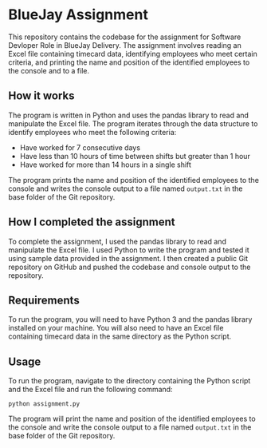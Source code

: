 # BlueJay Assignment

This repository contains the codebase for the assignment for Software Devloper Role in BlueJay Delivery. The assignment involves reading an Excel file containing timecard data, identifying employees who meet certain criteria, and printing the name and position of the identified employees to the console and to a file.

## How it works

The program is written in Python and uses the pandas library to read and manipulate the Excel file. The program iterates through the data structure to identify employees who meet the following criteria:

- Have worked for 7 consecutive days
- Have less than 10 hours of time between shifts but greater than 1 hour
- Have worked for more than 14 hours in a single shift

The program prints the name and position of the identified employees to the console and writes the console output to a file named `output.txt` in the base folder of the Git repository.

## How I completed the assignment

To complete the assignment, I used the pandas library to read and manipulate the Excel file. I used Python to write the program and tested it using sample data provided in the assignment. I then created a public Git repository on GitHub and pushed the codebase and console output to the repository.

## Requirements

To run the program, you will need to have Python 3 and the pandas library installed on your machine. You will also need to have an Excel file containing timecard data in the same directory as the Python script.

## Usage

To run the program, navigate to the directory containing the Python script and the Excel file and run the following command:

`python assignment.py` 

The program will print the name and position of the identified employees to the console and write the console output to a file named `output.txt` in the base folder of the Git repository.
